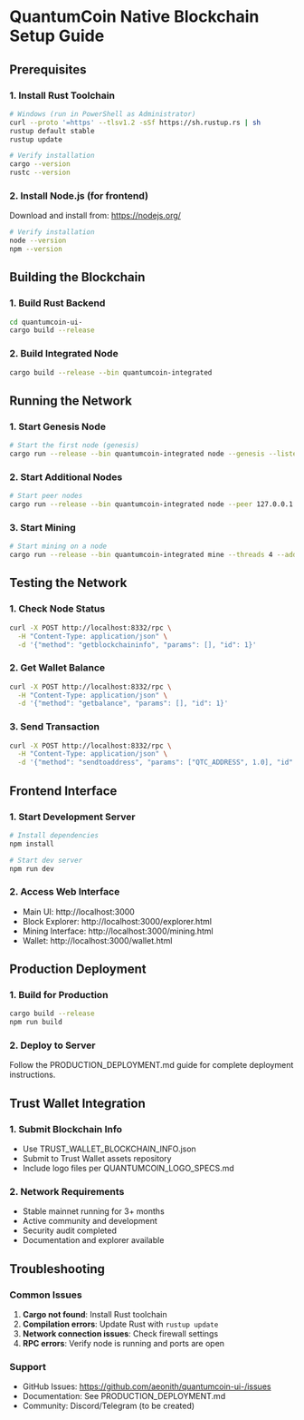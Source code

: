 # QuantumCoin Native Blockchain Setup Guide

## Prerequisites

### 1. Install Rust Toolchain
```bash
# Windows (run in PowerShell as Administrator)
curl --proto '=https' --tlsv1.2 -sSf https://sh.rustup.rs | sh
rustup default stable
rustup update

# Verify installation
cargo --version
rustc --version
```

### 2. Install Node.js (for frontend)
Download and install from: https://nodejs.org/
```bash
# Verify installation
node --version
npm --version
```

## Building the Blockchain

### 1. Build Rust Backend
```bash
cd quantumcoin-ui-
cargo build --release
```

### 2. Build Integrated Node
```bash
cargo build --release --bin quantumcoin-integrated
```

## Running the Network

### 1. Start Genesis Node
```bash
# Start the first node (genesis)
cargo run --release --bin quantumcoin-integrated node --genesis --listen 0.0.0.0:8333 --rpc-port 8332
```

### 2. Start Additional Nodes
```bash
# Start peer nodes
cargo run --release --bin quantumcoin-integrated node --peer 127.0.0.1:8333 --listen 0.0.0.0:8334 --rpc-port 8333
```

### 3. Start Mining
```bash
# Start mining on a node
cargo run --release --bin quantumcoin-integrated mine --threads 4 --address QTC1234567890abcdef
```

## Testing the Network

### 1. Check Node Status
```bash
curl -X POST http://localhost:8332/rpc \
  -H "Content-Type: application/json" \
  -d '{"method": "getblockchaininfo", "params": [], "id": 1}'
```

### 2. Get Wallet Balance
```bash
curl -X POST http://localhost:8332/rpc \
  -H "Content-Type: application/json" \
  -d '{"method": "getbalance", "params": [], "id": 1}'
```

### 3. Send Transaction
```bash
curl -X POST http://localhost:8332/rpc \
  -H "Content-Type: application/json" \
  -d '{"method": "sendtoaddress", "params": ["QTC_ADDRESS", 1.0], "id": 1}'
```

## Frontend Interface

### 1. Start Development Server
```bash
# Install dependencies
npm install

# Start dev server
npm run dev
```

### 2. Access Web Interface
- Main UI: http://localhost:3000
- Block Explorer: http://localhost:3000/explorer.html
- Mining Interface: http://localhost:3000/mining.html
- Wallet: http://localhost:3000/wallet.html

## Production Deployment

### 1. Build for Production
```bash
cargo build --release
npm run build
```

### 2. Deploy to Server
Follow the PRODUCTION_DEPLOYMENT.md guide for complete deployment instructions.

## Trust Wallet Integration

### 1. Submit Blockchain Info
- Use TRUST_WALLET_BLOCKCHAIN_INFO.json
- Submit to Trust Wallet assets repository
- Include logo files per QUANTUMCOIN_LOGO_SPECS.md

### 2. Network Requirements
- Stable mainnet running for 3+ months
- Active community and development
- Security audit completed
- Documentation and explorer available

## Troubleshooting

### Common Issues
1. **Cargo not found**: Install Rust toolchain
2. **Compilation errors**: Update Rust with `rustup update`
3. **Network connection issues**: Check firewall settings
4. **RPC errors**: Verify node is running and ports are open

### Support
- GitHub Issues: https://github.com/aeonith/quantumcoin-ui-/issues
- Documentation: See PRODUCTION_DEPLOYMENT.md
- Community: Discord/Telegram (to be created)
